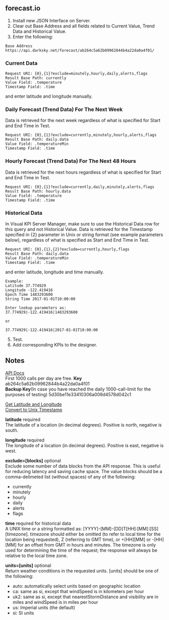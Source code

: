  ## forecast.io
 
 1. Install new JSON Interface on Server.</br>
 2. Clear out Base Address and all fields related to Current Value, Trend Data and Historical Value.</br>
 4. Enter the following:</br>
 ```
 Base Address  https://api.darksky.net/forecast/ab264c5a62b09962844b4a22da0a4f01/
 ```
 
 ### Current Data
 ```
 Request URI: {0},{1}?exclude=minutely,hourly,daily,alerts,flags
 Result Base Path: currently
 Value Field: .temperature
 Timestamp Field: .time
 ```
 and enter latitude and longitude manually.
 
 ### Daily Forecast (Trend Data) For The Next Week
 
 Data is retrieved for the next week regardless of what is specified for Start and End Time in Test.
 
 ```
 Request URI: {0},{1}?exclude=currently,minutely,hourly,alerts,flags
 Result Base Path: daily.data
 Value Field: .temperatureMin
 Timestamp Field: .time
 ```
 
 ### Hourly Forecast (Trend Data) For The Next 48 Hours
 
 Data is retrieved for the next hours regardless of what is specified for Start and End Time in Test.
 
 ```
 Request URI: {0},{1}?exclude=currently,daily,minutely,alerts,flags
 Result Base Path: hourly.data
 Value Field: .temperature
 Timestamp Field: .time
 ```
 
 ### Historical Data
 
In Visual KPI Server Manager, make sure to use the Historical Data row for this query and not Historical Value. Data is retrieved for the Timestamp specified in {2} parameter in Unix or string format (see example parameters below), regardless of what is specified as Start and End Time in Test.
 
 ```
 Request URI: {0},{1},{2}?exclude=currently,hourly,flags
 Result Base Path: daily.data
 Value Field: .temperatureMin
 Timestamp Field: .time
 ```
 and enter latitude, longitude and time manually.
 
 ```
 Example:
 Latitude 37.774929
 Longitude -122.419416
 Epoch Time 1483293600
 String Time 2017-01-01T10:00:00
 
 Enter lookup parameters as:
 37.774929|-122.419416|1483293600
 
 or
 
 37.774929|-122.419416|2017-01-01T10:00:00
 ```
 
 5. Test.
 6. Add corresponding KPIs to the designer.


## Notes
[API Docs](https://darksky.net/dev/docs)</br> First 1000 calls per day are free.
<b>Key</b>	ab264c5a62b09962844b4a22da0a4f01</br>
<b>Backup Key</b>(In case you have reached the daily 1000-call-limit for the purposes of testing) 5d30be11e33410306a009d4578d042c1

[Get Latitude and Longitude](http://www.latlong.net/)</br>
[Convert to Unix Timestamp](https://www.epochconverter.com/)

<b>latitude</b> required</br>
The latitude of a location (in decimal degrees). Positive is north, negative is south.

<b>longitude</b> required</br>
The longitude of a location (in decimal degrees). Positive is east, negative is west.

<b>exclude=[blocks]</b> optional</br>
Exclude some number of data blocks from the API response. This is useful for reducing latency and saving cache space. The value blocks should be a comma-delimeted list (without spaces) of any of the following:

* currently
* minutely
* hourly
* daily
* alerts
* flags

<b>time</b> required for historical data</br>
A UNIX time or a string formatted as: [YYYY]-[MM]-[DD]T[HH]:[MM]:[SS][timezone]. timezone should either be omitted (to refer to local time for the location being requested), Z (referring to GMT time), or +[HH][MM] or -[HH][MM] for an offset from GMT in hours and minutes. The timezone is only used for determining the time of the request; the response will always be relative to the local time zone.

<b>units=[units]</b> optional</br>
Return weather conditions in the requested units. [units] should be one of the following:

* auto: automatically select units based on geographic location
* ca: same as si, except that windSpeed is in kilometers per hour
* uk2: same as si, except that nearestStormDistance and visibility are in miles and windSpeed is in miles per hour
* us: Imperial units (the default)
* si: SI units
